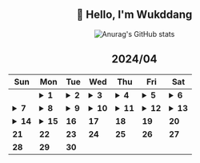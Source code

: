 <div align="center">

## 🙌 Hello, I'm Wukddang

![Anurag's GitHub stats](https://github-readme-stats.vercel.app/api?username=wukdddang&show_icons=true&theme=radical)


<!--CALENDAR-START-->
## 2024/04

| Sun | Mon | Tue | Wed | Thu | Fri | Sat |
| --- | --- | --- | --- | --- | --- | --- |
|     | <details><summary>**1**</summary>React: 딥다이브 p.322-327 / 패캠 MFA: 53강</details> | <details><summary>**2**</summary>React: 딥다이브 p.328-333 / 패캠 MFA: 54-61강</details> | <details><summary>**3**</summary>React: 딥다이브 p.334-339 / 패캠 MFA: 62강</details> | <details><summary>**4**</summary>React: 딥다이브 p.340-345 / 패캠 MFA: 63-65강 / 패캠 블록체인: 1강</details> | <details><summary>**5**</summary>React: 딥다이브 p.346-350</details> | <details><summary>**6**</summary>React: 딥다이브 p.351-356</details> |
| <details><summary>**7**</summary>React: 딥다이브 p.357-362 / 패캠 프론트 최적화: 1-2강 / 패캠 블록체인: 2강</details> | <details><summary>**8**</summary>React: 딥다이브 p.363-368 / 패캠 프론트 최적화: 3-5강 / 패캠 블록체인: 3강</details> | <details><summary>**9**</summary>React: 딥다이브 p.369-374 / 패캠 블록체인: 4강</details> | <details><summary>**10**</summary>React: 딥다이브 p.375-378 / 패캠 블록체인: 5-6강 / 패캠 프론트 최적화: 6-7강</details> | <details><summary>**11**</summary>React: 딥다이브 p.379-382 / 패캠 블록체인: 7강 / 패캠 프론트 최적화: 8-10강 / TS: Udemy 강의 챕터 11-12~18</details> | <details><summary>**12**</summary>React: 딥다이브 p.383-386</details> | <details><summary>**13**</summary>React: 딥다이브 p.387-390 / 패캠 블록체인: 8강</details> |
| <details><summary>**14**</summary>React: 딥다이브 p.391-395 / Rust: 1-2강 / JS: 완벽가이드 p.6-10 / TS: Udemy 강의 챕터 11-19~25</details> | <details><summary>**15**</summary>React: 딥다이브 p.396-400 / Rust: Udemy 강의 섹션 1~2 / JS: 완벽가이드 p.11-15 / TS: Udemy 강의 챕터 11-26~29</details> | **16** | **17** | **18** | **19** | **20** |
| **21** | **22** | **23** | **24** | **25** | **26** | **27** |
| **28** | **29** | **30** |

<!--CALENDAR-END-->
